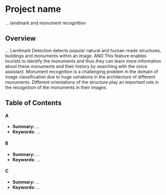 # Project name
...
landmark and monument recognition


## Overview
...
Landmark Detection detects popular natural and human-made structures, buildings and monuments within an image. 
 AND This feature enables tourists to identify the monuments and thus they can learn more information about these monuments and their history by searching with the voice assistant.
Monument recognition is a challenging problem in the domain of image classification due to huge variations in the architecture of different monuments. Different orientations of the structure play an important role in the recognition of the monuments in their images. 

## Table of Contents

#### A
 - **Summary:** ...
 - **Keywords:** ...
 
#### B
 - **Summary:** ...
 - **Keywords:** ...
 
#### C
 - **Summary:** ...
 - **Keywords:** ...
 
